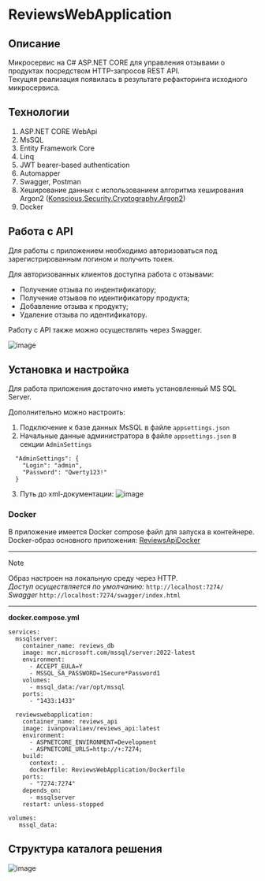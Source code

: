 # ReviewsWebApplication
## Описание
Микросервис на C# ASP.NET CORE для управления отзывами о продуктах посредством HTTP-запросов REST API.</br>
Текущяя реализация появилась в результате рефакторинга исходного микросервиса.

## Технологии
1. ASP.NET CORE WebApi
2. MsSQL
3. Entity Framework Core
4. Linq
5. JWT bearer-based authentication
6. Automapper
7. Swagger, Postman
8. Хеширование данных с использованием алгоритма хеширования Argon2 ([Konscious.Security.Cryptography.Argon2](https://github.com/kmaragon/Konscious.Security.Cryptography))
9. Docker

## Работа с API
Для работы с приложением необходимо авторизоваться под зарегистрированным логином и получить токен.

Для авторизованных клиентов доступна работа с отзывами:
- Получение отзыва по индентификатору; 
- Получение отзывов по идентификатору продукта;
- Добавление отзыва к продукту;
- Удаление отзыва по идентификатору.

Работу с API также можно осуществлять через Swagger.

![image](https://github.com/user-attachments/assets/be5ba423-6a07-445b-97ab-babd2239c7d5)


## Установка и настройка
Для работа приложения достаточно иметь установленный MS SQL Server.

Дополнительно можно настроить:
1. Подключение к базе данных MsSQL в файле `appsettings.json`
2. Начальные данные администратора  в файле `appsettings.json` в секции `AdminSettings`
```
  "AdminSettings": {
    "Login": "admin",
    "Password": "Qwerty123!"
  }
```
3. Путь до xml-документации:
![image](https://github.com/user-attachments/assets/c1761433-6182-448e-8683-dff25a0f0ec7)

### Docker
В приложение имеется Docker compose файл для запуска в контейнере.</br>
Docker-образ основного приложения:
[ReviewsApiDocker](https://hub.docker.com/repository/docker/ivanpovaliaev/reviews_api/general)

---
> [!NOTE]
> Образ настроен на локальную среду через HTTP.\
*Доступ осуществляется по умолчанию:* `http://localhost:7274/`\
*Swagger* `http://localhost:7274/swagger/index.html`
---

**docker.compose.yml**
```
services:
  mssqlserver:
    container_name: reviews_db
    image: mcr.microsoft.com/mssql/server:2022-latest
    environment: 
      - ACCEPT_EULA=Y
      - MSSQL_SA_PASSWORD=1Secure*Password1
    volumes:
      - mssql_data:/var/opt/mssql
    ports:
      - "1433:1433"

  reviewswebapplication:
    container_name: reviews_api
    image: ivanpovaliaev/reviews_api:latest
    environment:
      - ASPNETCORE_ENVIRONMENT=Development
      - ASPNETCORE_URLS=http://+:7274;
    build:
      context: .
      dockerfile: ReviewsWebApplication/Dockerfile
    ports:
      - "7274:7274"
    depends_on:
      - mssqlserver   
    restart: unless-stopped 

volumes:
   mssql_data:
```


## Структура каталога решения
![image](https://github.com/user-attachments/assets/f3bb4763-16c2-481d-b2ff-f43d37974704)



